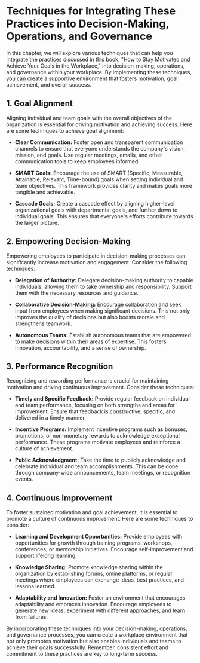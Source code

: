 # Techniques for Integrating These Practices into Decision-Making, Operations, and Governance

In this chapter, we will explore various techniques that can help you integrate the practices discussed in this book, "How to Stay Motivated and Achieve Your Goals in the Workplace," into decision-making, operations, and governance within your workplace. By implementing these techniques, you can create a supportive environment that fosters motivation, goal achievement, and overall success.

## 1\. Goal Alignment

Aligning individual and team goals with the overall objectives of the organization is essential for driving motivation and achieving success. Here are some techniques to achieve goal alignment:

- **Clear Communication:** Foster open and transparent communication channels to ensure that everyone understands the company's vision, mission, and goals. Use regular meetings, emails, and other communication tools to keep employees informed.
    
- **SMART Goals:** Encourage the use of SMART (Specific, Measurable, Attainable, Relevant, Time-bound) goals when setting individual and team objectives. This framework provides clarity and makes goals more tangible and achievable.
    
- **Cascade Goals:** Create a cascade effect by aligning higher-level organizational goals with departmental goals, and further down to individual goals. This ensures that everyone's efforts contribute towards the larger picture.
    

## 2\. Empowering Decision-Making

Empowering employees to participate in decision-making processes can significantly increase motivation and engagement. Consider the following techniques:

- **Delegation of Authority:** Delegate decision-making authority to capable individuals, allowing them to take ownership and responsibility. Support them with the necessary resources and guidance.
    
- **Collaborative Decision-Making:** Encourage collaboration and seek input from employees when making significant decisions. This not only improves the quality of decisions but also boosts morale and strengthens teamwork.
    
- **Autonomous Teams:** Establish autonomous teams that are empowered to make decisions within their areas of expertise. This fosters innovation, accountability, and a sense of ownership.
    

## 3\. Performance Recognition

Recognizing and rewarding performance is crucial for maintaining motivation and driving continuous improvement. Consider these techniques:

- **Timely and Specific Feedback:** Provide regular feedback on individual and team performance, focusing on both strengths and areas for improvement. Ensure that feedback is constructive, specific, and delivered in a timely manner.
    
- **Incentive Programs:** Implement incentive programs such as bonuses, promotions, or non-monetary rewards to acknowledge exceptional performance. These programs motivate employees and reinforce a culture of achievement.
    
- **Public Acknowledgment:** Take the time to publicly acknowledge and celebrate individual and team accomplishments. This can be done through company-wide announcements, team meetings, or recognition events.
    

## 4\. Continuous Improvement

To foster sustained motivation and goal achievement, it is essential to promote a culture of continuous improvement. Here are some techniques to consider:

- **Learning and Development Opportunities:** Provide employees with opportunities for growth through training programs, workshops, conferences, or mentorship initiatives. Encourage self-improvement and support lifelong learning.
    
- **Knowledge Sharing:** Promote knowledge sharing within the organization by establishing forums, online platforms, or regular meetings where employees can exchange ideas, best practices, and lessons learned.
    
- **Adaptability and Innovation:** Foster an environment that encourages adaptability and embraces innovation. Encourage employees to generate new ideas, experiment with different approaches, and learn from failures.
    

By incorporating these techniques into your decision-making, operations, and governance processes, you can create a workplace environment that not only promotes motivation but also enables individuals and teams to achieve their goals successfully. Remember, consistent effort and commitment to these practices are key to long-term success.
